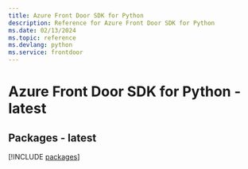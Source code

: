 ```yaml
---
title: Azure Front Door SDK for Python
description: Reference for Azure Front Door SDK for Python
ms.date: 02/13/2024
ms.topic: reference
ms.devlang: python
ms.service: frontdoor
---
```

# Azure Front Door SDK for Python - latest
## Packages - latest
[!INCLUDE [packages](front-door-index.md)]